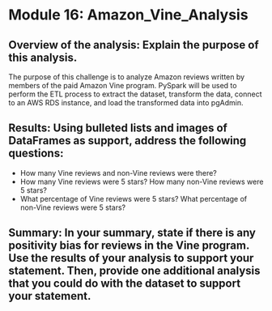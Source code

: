 # Module 16: Amazon_Vine_Analysis

## Overview of the analysis: Explain the purpose of this analysis.
The purpose of this challenge is to analyze Amazon reviews written by members of the paid Amazon Vine program. PySpark will be used to perform the ETL process to extract the dataset, transform the data, connect to an AWS RDS instance, and load the transformed data into pgAdmin.

## Results: Using bulleted lists and images of DataFrames as support, address the following questions:

- How many Vine reviews and non-Vine reviews were there?
- How many Vine reviews were 5 stars? How many non-Vine reviews were 5 stars?
- What percentage of Vine reviews were 5 stars? What percentage of non-Vine reviews were 5 stars?

## Summary: In your summary, state if there is any positivity bias for reviews in the Vine program. Use the results of your analysis to support your statement. Then, provide one additional analysis that you could do with the dataset to support your statement.
